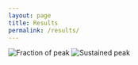 ```yaml
---
layout: page
title: Results
permalink: /results/
---
```



![Fraction of peak](img/heatmap-fraction.jpeg:large)
![Sustained peak](img/heatmap-peak.jpeg:large)

